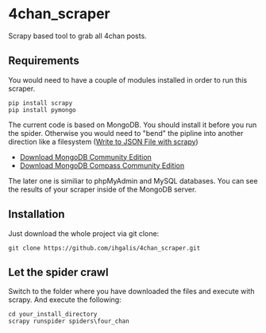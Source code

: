 # 4chan_scraper
Scrapy based tool to grab all 4chan posts.

## Requirements
You would need to have a couple of modules installed in order to run this scraper.

```
pip install scrapy
pip install pymongo
```

The current code is based on MongoDB. You should install it before you run the spider. Otherwise you would need to "bend" the pipline into another direction like a filesystem ([Write to JSON File with scrapy](https://docs.scrapy.org/en/latest/topics/item-pipeline.html#write-items-to-a-json-file))

* [Download MongoDB Community Edition](https://www.mongodb.com/download-center?#community)
* [Download MongoDB Compass Community Edition](https://www.mongodb.com/download-center?jmp=docs&_ga=2.106487491.1393936996.1528917700-864404028.1518123586#compass)

The later one is similiar to phpMyAdmin and MySQL databases. You can see the results of your scraper inside of the MongoDB server.
## Installation
Just download the whole project via git clone:

`git clone https://github.com/ihgalis/4chan_scraper.git`

## Let the spider crawl
Switch to the folder where you have downloaded the files and execute with scrapy. And execute the following:

```
cd your_install_directory
scrapy runspider spiders\four_chan
```


